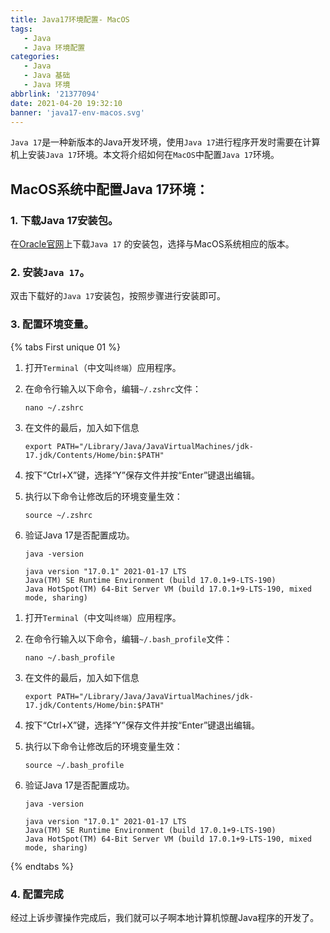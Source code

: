 ```yaml
---
title: Java17环境配置- MacOS
tags:
   - Java
   - Java 环境配置
categories:
   - Java
   - Java 基础
   - Java 环境
abbrlink: '21377094'
date: 2021-04-20 19:32:10
banner: 'java17-env-macos.svg'
---
```


[^_^]: #('我是注释')

[^_^]: # (![imac-java-logo.svg]&#40;imac-java-logo.webp&#41;)

`Java 17`是一种新版本的Java开发环境，使用`Java 17`进行程序开发时需要在计算机上安装`Java 17`环境。本文将介绍如何在`MacOS`中配置`Java 17`环境。

## MacOS系统中配置Java 17环境：

### 1. 下载Java 17安装包。

在[Oracle官网](https://www.oracle.com/java/technologies/javase/jdk17-archive-downloads.html)上下载`Java 17`
的安装包，选择与MacOS系统相应的版本。

### 2. 安装`Java 17`。

双击下载好的`Java 17`安装包，按照步骤进行安装即可。

### 3. 配置环境变量。

{% tabs First unique 01 %}

<!-- tab macOS 10.15+（zsh） -->

1. 打开<i class="fa-solid fa-rectangle-terminal"></i>`Terminal`（中文叫`终端`）应用程序。

2. 在命令行输入以下命令，编辑`~/.zshrc`文件：

   ```shell
   nano ~/.zshrc 
   ```

3. 在文件的最后，加入如下信息

   ```shell
   export PATH="/Library/Java/JavaVirtualMachines/jdk-17.jdk/Contents/Home/bin:$PATH"
   ```

4. 按下“Ctrl+X”键，选择“Y”保存文件并按“Enter”键退出编辑。

5. 执行以下命令让修改后的环境变量生效：

   ```shell
   source ~/.zshrc
   ```

6. 验证Java 17是否配置成功。

   ```shell
   java -version
   
   java version "17.0.1" 2021-01-17 LTS
   Java(TM) SE Runtime Environment (build 17.0.1+9-LTS-190)
   Java HotSpot(TM) 64-Bit Server VM (build 17.0.1+9-LTS-190, mixed mode, sharing)
   ```

<!-- endtab -->

<!-- tab macOS 10.15之前（bash） -->

1. 打开<i class="fa-solid fa-rectangle-terminal"></i>`Terminal`（中文叫`终端`）应用程序。

2. 在命令行输入以下命令，编辑`~/.bash_profile`文件：

   ```shell
   nano ~/.bash_profile
   ```

3. 在文件的最后，加入如下信息

   ```shell
   export PATH="/Library/Java/JavaVirtualMachines/jdk-17.jdk/Contents/Home/bin:$PATH"
   ```

4. 按下“Ctrl+X”键，选择“Y”保存文件并按“Enter”键退出编辑。

5. 执行以下命令让修改后的环境变量生效：

   ```shell
   source ~/.bash_profile
   ```

6. 验证Java 17是否配置成功。

   ```shell
   java -version
   
   java version "17.0.1" 2021-01-17 LTS
   Java(TM) SE Runtime Environment (build 17.0.1+9-LTS-190)
   Java HotSpot(TM) 64-Bit Server VM (build 17.0.1+9-LTS-190, mixed mode, sharing)
   ```

<!-- endtab -->


{% endtabs %}

### 4. 配置完成

经过上诉步骤操作完成后，我们就可以子啊本地计算机惊醒Java程序的开发了。
